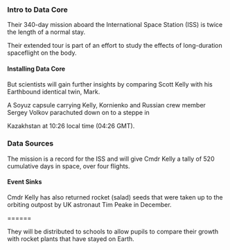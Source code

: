 ### Intro to Data Core

Their 340-day mission aboard the International Space Station (ISS) is
twice the length of a normal stay.

Their extended tour is part of an effort to study the effects of
long-duration spaceflight on the body.

#### Installing Data Core

But scientists will gain further insights by comparing Scott Kelly with
his Earthbound identical twin, Mark.

A Soyuz capsule carrying Kelly, Kornienko and Russian crew member Sergey
Volkov parachuted down on to a steppe in

Kazakhstan at 10:26 local time (04:26 GMT).

### Data Sources

The mission is a record for the ISS and will give Cmdr Kelly a tally of
520 cumulative days in space, over four flights.

#### Event Sinks

Cmdr Kelly has also returned rocket (salad) seeds that were taken up to
the orbiting outpost by UK astronaut Tim Peake in December.

\======

They will be distributed to schools to allow pupils to compare their
growth with rocket plants that have stayed on Earth.
